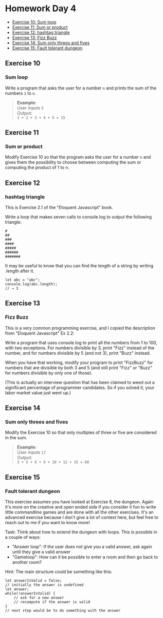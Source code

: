 # Homework Day 4

- [Exercise 10: Sum loop](#exercise-10)
- [Exercise 11: Sum or product](#exercise-11)
- [Exercise 12: hashtag triangle](#exercise-12)
- [Exercise 13: Fizz Buzz](#exercise-13)
- [Exercise 14: Sum only threes and fives](#exercise-14)
- [Exercise 15: Fault tolerant dungeon](#exercise-15)

## Exercise 10
### Sum loop
Write a program that asks the user for a number `n` and prints the sum of the numbers `1` to `n`.

> **Example:**<br />
> User inputs `5`<br />
> Output:<br />
> `1 + 2 + 3 + 4 + 5 = 15`

## Exercise 11
### Sum or product
Modify Exercise 10 so that the program asks the user for a number `n` and gives them the possibility to choose between computing the sum or computing the product of 1 to n.


## Exercise 12
### hashtag triangle

This is Exercise 2.1 of the "Eloquent Javascript" book.

Write a loop that makes seven calls to console.log to output the following triangle:

```
#
##
###
####
#####
######
#######
```

It may be useful to know that you can find the length of a string by writing .length after it.

```
let abc = "abc";
console.log(abc.length);
// → 3
```

## Exercise 13
### Fizz Buzz

This is a very common programming exercise, and I copied the description from "Eloquent Javascript" Ex 2.2:

Write a program that uses console.log to print all the numbers from 1 to 100, with two exceptions. For numbers divisible by 3, print "Fizz" instead of the number, and for numbers divisible by 5 (and not 3), print "Buzz" instead.

When you have that working, modify your program to print "FizzBuzz" for numbers that are divisible by both 3 and 5 (and still print "Fizz" or "Buzz" for numbers divisible by only one of those).

(This is actually an interview question that has been claimed to weed out a significant percentage of programmer candidates. So if you solved it, your labor market value just went up.)

## Exercise 14
### Sum only threes and fives
Modify the Exercise 10 so that only multiples of three or five are considered in the sum.

> **Example:**<br />
> User inputs `17`<br />
> Output:<br />
> `3 + 5 + 6 + 9 + 10 + 12 + 15 = 60`


## Exercise 15
### Fault tolerant dungeon

This exercise assumes you have looked at Exercise 8, the dungeon. Again it's more on the creative and open ended side if you consider it fun to write little commandline games and are done with all the other exercises. It's an advanced exercise because I don't give a lot of context here, but feel free to reach out to me if you want to know more!

Task: Think about how to extend the dungeon with loops. This is possible in a couple of ways:
* "Answer loop": If the user does not give you a valid answer, ask again until they give a valid answer
* "Gameloop": How can it be possible to enter a room and then go back to another room?

Hint: The main structure could be something like this:
```
let answerIsValid = false;
// initially the answer is undefined
let answer;
while(!answerIsValid) {
    // ask for a new answer
    // recompute if the answer is valid
}
// next step would be to do something with the answer
```
